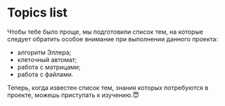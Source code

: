 # Topics list

Чтобы тебе было проще, мы подготовили список тем, на которые следует обратить особое внимание при выполнении данного проекта:

- алгоритм Эллера;
- клеточный автомат;
- работа с матрицами;
- работа с файлами.

Теперь, когда известен список тем, знания которых потребуются в проекте, можешь приступать к изучению.😇
